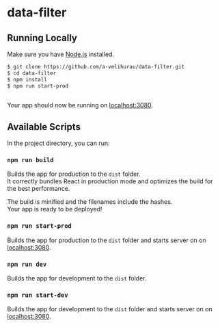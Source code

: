 # data-filter

## Running Locally

Make sure you have [Node.js](http://nodejs.org/)  installed.

```sh
$ git clone https://github.com/a-velihurau/data-filter.git 
$ cd data-filter
$ npm install
$ npm run start-prod
          

```

Your app should now be running on [localhost:3080](http://localhost:3080/).

## Available Scripts

In the project directory, you can run:

### `npm run build`

Builds the app for production to the `dist` folder.\
It correctly bundles React in production mode and optimizes the build for the best performance.

The build is minified and the filenames include the hashes.\
Your app is ready to be deployed!

### `npm run start-prod`

Builds the app for production to the `dist` folder and starts server on on [localhost:3080](http://localhost:3080/).

### `npm run dev`

Builds the app for development to the `dist` folder.

### `npm run start-dev`

Builds the app for development to the `dist` folder and starts server on on [localhost:3080](http://localhost:3080/).

